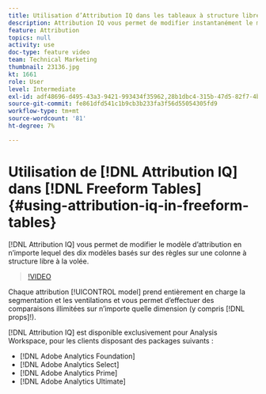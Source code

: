 ```yaml
---
title: Utilisation d’Attribution IQ dans les tableaux à structure libre
description: Attribution IQ vous permet de modifier instantanément le modèle d’attribution en l’un des dix modèles basés sur des règles sur une colonne à structure libre.
feature: Attribution
topics: null
activity: use
doc-type: feature video
team: Technical Marketing
thumbnail: 23136.jpg
kt: 1661
role: User
level: Intermediate
exl-id: adf48696-d495-43a3-9421-993434f35962,28b1dbc4-315b-47d5-82f7-4b394ed31ad8,28b1dbc4-315b-47d5-82f7-4b394ed31ad8,adf48696-d495-43a3-9421-993434f35962
source-git-commit: fe861dfd541c1b9cb3b233fa3f56d55054305fd9
workflow-type: tm+mt
source-wordcount: '81'
ht-degree: 7%

---
```


# Utilisation de [!DNL Attribution IQ] dans [!DNL Freeform Tables] {#using-attribution-iq-in-freeform-tables}

[!DNL Attribution IQ] vous permet de modifier le   modèle d’attribution en n’importe lequel des dix modèles basés sur des règles sur une colonne à   structure libre à la volée.

>[!VIDEO](https://video.tv.adobe.com/v/23136/?quality=12)

Chaque attribution [!UICONTROL model] prend entièrement en charge la segmentation et les ventilations et vous permet d’effectuer des comparaisons illimitées sur n’importe quelle dimension (y compris [!DNL props]!).

[!DNL Attribution IQ] est disponible exclusivement pour Analysis Workspace, pour les clients disposant des packages suivants :

* [!DNL Adobe Analytics Foundation]
* [!DNL Adobe Analytics Select]
* [!DNL Adobe Analytics Prime]
* [!DNL Adobe Analytics Ultimate]
